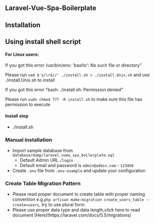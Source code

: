 ## Laravel-Vue-Spa-Boilerplate

## Installation

## Using install shell script

#### For Linux users:

 If you got this error /usr/bin/env: ‘bash\r’: No such file or directory"
 
 Please run `sed $'s/\r$//' ./install.sh > ./install.Unix.sh` and use ./install.Unix.sh to install

 If you got this error "bash: ./install.sh: Permission denied"
 
 Please run `sudo chmod 777 -R install.sh` to make sure this file has permission to execute

#### Install step
 <ul>
 	<li>./install.sh</li>
 </ul>

### Manual installation

* Import sample database from `database/dump/laravel_vuew_spa_boilerplate.sql`
  - Default Admin URL `/login`
  - Default email and password is `admin@admin.com` - `123456`
* Create `.env` file from `.env-example` and update your configuration

### Create Table Migration Pattern

<ul>
	<li>Please read proper document to create table with proper naming convention e.g.<code>php artisan make:migration create_users_table --create=users</code>, try to use plural form.</li>
	<li>Please use proper data type and data length,click here to read document [Here](https://laravel.com/docs/5.5/migrations)</li>
</ul>